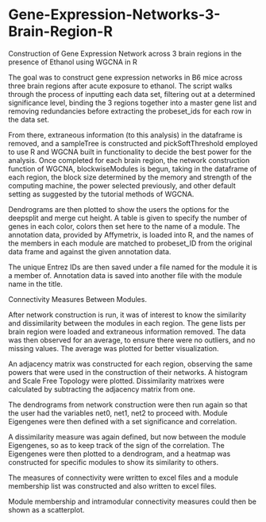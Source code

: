 # Gene-Expression-Networks-3-Brain-Region-R

Construction of Gene Expression Network across 3 brain regions in the presence of Ethanol using WGCNA in R

The goal was to construct gene expression networks in B6 mice across three brain regions after acute exposure to ethanol. The script walks through the process of inputting each data set, filtering out at a determined significance level, binding the 3 regions together into a master gene list and removing redundancies before extracting the probeset_ids for each row in the data set.

From there, extraneous information (to this analysis) in the dataframe is removed, and a sampleTree is constructed and pickSoftThreshold employed to use R and WGCNA built in functionality to decide the best power for the analysis. Once completed for each brain region, the network construction function of WGCNA, blockwiseModules is begun, taking in the dataframe of each region, the block size determined by the memory and strength of the computing machine, the power selected previously, and other default setting as suggested by the tutorial methods of WGCNA.

Dendrograms are then plotted to show the users the options for the deepsplit and merge cut height. A table is given to specify the number of genes in each color, colors then set here to the name of a module. The annotation data, provided by Affymetrix, is loaded into R, and the names of the members in each module are matched to probeset_ID from the original data frame and against the given annotation data.

The unique Entrez IDs are then saved under a file named for the module it is a member of. Annotation data is saved into another file with the module name in the title.

Connectivity Measures Between Modules.

After network construction is run, it was of interest to know the similarity and dissimilarity between the modules in each region. The gene lists per brain region were loaded and extraneous information removed. The data was then observed for an average, to ensure there were no outliers, and no missing values. The average was plotted for better visualization. 

An adjacency matrix was constructed for each region, observing the same powers that were used in the construction of their networks. A histogram and Scale Free Topology were plotted. Dissimilarity matrixes were calculated by subtracting the adjacency matrix from one. 

The dendrograms from network construction were then run again so that the user had the variables net0, net1, net2 to proceed with. Module Eigengenes were then defined with a set significance and correlation. 

A dissimilarity measure was again defined, but now between the module Eigengenes, so as to keep track of the sign of the correlation. The Eigengenes were then plotted to a dendrogram, and a heatmap was constructed for specific modules to show its similarity to others. 

The measures of connectivity were written to excel files and a module membership list was constructed and also written to excel files. 

Module membership and intramodular connectivity measures could then be shown as a scatterplot. 


